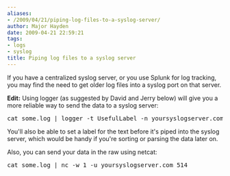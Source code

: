 ```yaml
---
aliases:
- /2009/04/21/piping-log-files-to-a-syslog-server/
author: Major Hayden
date: 2009-04-21 22:59:21
tags:
- logs
- syslog
title: Piping log files to a syslog server
---
```


If you have a centralized syslog server, or you use Splunk for log tracking, you may find the need to get older log files into a syslog port on that server.

**Edit:** Using logger (as suggested by David and Jerry below) will give you a more reliable way to send the data to a syslog server:

<pre lang="html">cat some.log | logger -t UsefulLabel -n yoursyslogserver.com -p 514</pre>

You'll also be able to set a label for the text before it's piped into the syslog server, which would be handy if you're sorting or parsing the data later on.

Also, you can send your data in the raw using netcat:

<pre lang="html">cat some.log | nc -w 1 -u yoursyslogserver.com 514</pre>